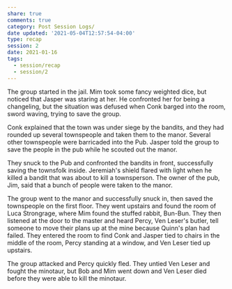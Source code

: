 ```yaml
---
share: true
comments: true
category: Post Session Logs/
date updated: '2021-05-04T12:57:54-04:00'
type: recap
session: 2
date: 2021-01-16
tags:
  - session/recap
  - session/2
---
```


The group started in the jail. Mim took some fancy weighted dice, but noticed that Jasper was staring at her. He confronted her for being a changeling, but the situation was defused when Conk barged into the room, sword waving, trying to save the group.

Conk explained that the town was under siege by the bandits, and they had rounded up several townspeople and taken them to the manor. Several other townspeople were barricaded into the Pub. Jasper told the group to save the people in the pub while he scouted out the manor.

They snuck to the Pub and confronted the bandits in front, successfully saving the townsfolk inside. Jeremiah's shield flared with light when he killed a bandit that was about to kill a townsperson. The owner of the pub, Jim, said that a bunch of people were taken to the manor.

The group went to the manor and successfully snuck in, then saved the townspeople on the first floor. They went upstairs and found the room of Luca Strongrage, where Mim found the stuffed rabbit, Bun-Bun. They then listened at the door to the master and heard Percy, Ven Leser's butler, tell someone to move their plans up at the mine because Quinn's plan had failed. They entered the room to find Conk and Jasper tied to chairs in the middle of the room, Percy standing at a window, and Ven Leser tied up upstairs.

The group attacked and Percy quickly fled. They untied Ven Leser and fought the minotaur, but Bob and Mim went down and Ven Leser died before they were able to kill the minotaur.
